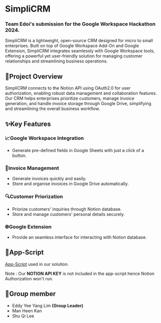 # SimpliCRM
<h3>Team Edoi's submission for the Google Workspace Hackathon 2024. </h3>

SimpliCRM is a lightweight, open-source CRM designed for micro to small enterprises. Built on top of Google Workspace Add-On and Google Extension, SimpliCRM integrates seamlessly with Google Workspace tools, offering a powerful yet user-friendly solution for managing customer relationships and streamlining business operations.


## 🌟Project Overview
SimpliCRM connects to the Notion API using OAuth2.0 for user authorization, enabling robust data management and collaboration features. Our CRM helps enterprises prioritize customers, manage invoice generation, and handle invoice storage through Google Drive, simplifying and streamlining the overall business workflow.

## ✨Key Features
<h3>📈Google Workspace Integration</h3>
<ul>
    <li>Generate pre-defined fields in Google Sheets with just a click of a button.</li>
</ul>
<h3>💸Invoice Management</h3>
<ul>
    <li>Generate invoices quickly and easily.</li>
    <li>Store and organise invoices in Google Drive automatically.</li>
</ul>
<h3>🔍Customer Priorization</h3>
<ul>
    <li>Priorize customers' inquiries through Notion database.</li>
    <li>Store and manage customers' personal details securely.</li>
</ul>
<h3>🌐Google Extension</h3>
<ul>
    <li>Provide an seamless interface for interacting with Notion database.</li>
</ul>

## 📜App-Script
[App-Script](https://script.google.com/d/1FRgpDLeCT2nNKq-qoQeQ55DMikMb8FePbCDVkTs2Cxg8Tt7F9ABa3H-P/edit?usp=sharing) used in our solution. 

Note : Our **NOTION API KEY** is not included in the app-script hence Notion Authorization won't run.

## 👥Group member 
* Eddy Yee Yang Lim **(Group Leader)**
* Man Heen Kan
* Shu Qi Lee
